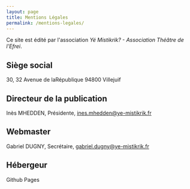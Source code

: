 ```yaml
---
layout: page
title: Mentions Légales
permalink: /mentions-legales/
---
```


Ce site est édité par l'association *Yé Mistikrik? - Association Théâtre de l'Efrei*.

Siège social
------------

30, 32 Avenue de laRépublique
94800 Villejuif

Directeur de la publication
---------------------------

Inès MHEDDEN, Présidente,
ines.mhedden@ye-mistikrik.fr

Webmaster
---------

Gabriel DUGNY, Secrétaire, gabriel.dugny@ye-mistikrik.fr

Hébergeur
---------

Github Pages